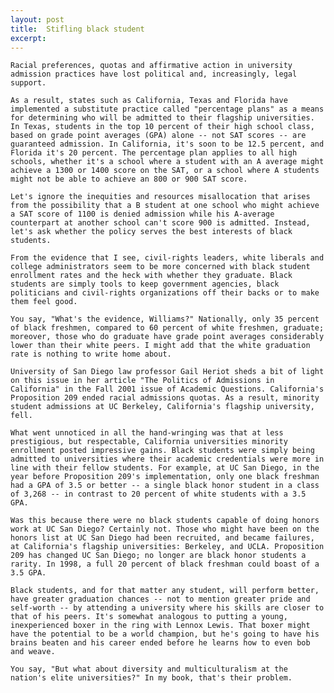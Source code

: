 ```yaml
---
layout: post
title:  Stifling black student
excerpt:
---
```












	Racial preferences, quotas and affirmative action in university admission practices have lost political and, increasingly, legal support.

	As a result, states such as California, Texas and Florida have implemented a substitute practice called "percentage plans" as a means for determining who will be admitted to their flagship universities. In Texas, students in the top 10 percent of their high school class, based on grade point averages (GPA) alone -- not SAT scores -- are guaranteed admission. In California, it's soon to be 12.5 percent, and Florida it's 20 percent. The percentage plan applies to all high schools, whether it's a school where a student with an A average might achieve a 1300 or 1400 score on the SAT, or a school where A students might not be able to achieve an 800 or 900 SAT score.

	Let's ignore the inequities and resources misallocation that arises from the possibility that a B student at one school who might achieve a SAT score of 1100 is denied admission while his A-average counterpart at another school can't score 900 is admitted. Instead, let's ask whether the policy serves the best interests of black students.

	From the evidence that I see, civil-rights leaders, white liberals and college administrators seem to be more concerned with black student enrollment rates and the heck with whether they graduate. Black students are simply tools to keep government agencies, black politicians and civil-rights organizations off their backs or to make them feel good.

	You say, "What's the evidence, Williams?" Nationally, only 35 percent of black freshmen, compared to 60 percent of white freshmen, graduate; moreover, those who do graduate have grade point averages considerably lower than their white peers. I might add that the white graduation rate is nothing to write home about.

	University of San Diego law professor Gail Heriot sheds a bit of light on this issue in her article "The Politics of Admissions in California" in the Fall 2001 issue of Academic Questions. California's Proposition 209 ended racial admissions quotas. As a result, minority student admissions at UC Berkeley, California's flagship university, fell.

	What went unnoticed in all the hand-wringing was that at less prestigious, but respectable, California universities minority enrollment posted impressive gains. Black students were simply being admitted to universities where their academic credentials were more in line with their fellow students. For example, at UC San Diego, in the year before Proposition 209's implementation, only one black freshman had a GPA of 3.5 or better -- a single black honor student in a class of 3,268 -- in contrast to 20 percent of white students with a 3.5 GPA.

	Was this because there were no black students capable of doing honors work at UC San Diego? Certainly not. Those who might have been on the honors list at UC San Diego had been recruited, and became failures, at California's flagship universities: Berkeley, and UCLA. Proposition 209 has changed UC San Diego; no longer are black honor students a rarity. In 1998, a full 20 percent of black freshman could boast of a 3.5 GPA.

	Black students, and for that matter any student, will perform better, have greater graduation chances -- not to mention greater pride and self-worth -- by attending a university where his skills are closer to that of his peers. It's somewhat analogous to putting a young, inexperienced boxer in the ring with Lennox Lewis. That boxer might have the potential to be a world champion, but he's going to have his brains beaten and his career ended before he learns how to even bob and weave.

	You say, "But what about diversity and multiculturalism at the nation's elite universities?" In my book, that's their problem.


